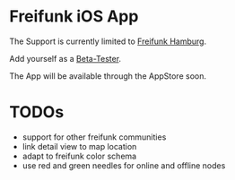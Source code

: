 # Freifunk iOS App

The Support is currently limited to [Freifunk Hamburg]().

Add yourself as a [Beta-Tester](http://tflig.ht/18tV89i).

The App will be available through the AppStore soon.

# TODOs

* support for other freifunk communities
* link detail view to map location
* adapt to freifunk color schema
* use red and green needles for online and offline nodes
